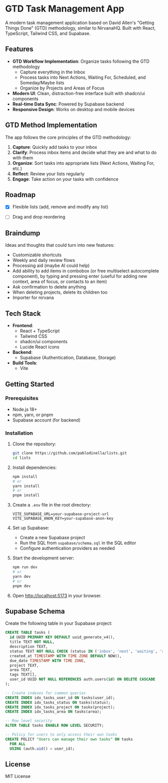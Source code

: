 # GTD Task Management App

A modern task management application based on David Allen's "Getting Things Done" (GTD) methodology, similar to NirvanaHQ. Built with React, TypeScript, Tailwind CSS, and Supabase.

## Features

- **GTD Workflow Implementation**: Organize tasks following the GTD methodology
  - Capture everything in the Inbox
  - Process tasks into Next Actions, Waiting For, Scheduled, and Someday/Maybe lists
  - Organize by Projects and Areas of Focus
- **Modern UI**: Clean, distraction-free interface built with shadcn/ui components
- **Real-time Data Sync**: Powered by Supabase backend
- **Responsive Design**: Works on desktop and mobile devices

## GTD Method Implementation

The app follows the core principles of the GTD methodology:

1. **Capture**: Quickly add tasks to your inbox
2. **Clarify**: Process inbox items and decide what they are and what to do with them
3. **Organize**: Sort tasks into appropriate lists (Next Actions, Waiting For, etc.)
4. **Reflect**: Review your lists regularly
5. **Engage**: Take action on your tasks with confidence

## Roadmap

- [x] Flexible lists (add, remove and modify any list)
- [ ] Drag and drop reordering


## Braindump

Ideas and thoughts that could turn into new features:

- Customizable shortcuts
- Weekly and daily review flows
- Processing aid (maybe AI could help)
- Add ability to add items in combobox (or free multiselect autocomplete component), by typing and pressing enter (useful for adding new context, area of focus, or contacts to an item)
- Ask confirmation to delete anything
- When deleting projects, delete its children too
- Importer for nirvana

## Tech Stack

- **Frontend**:
  - React + TypeScript
  - Tailwind CSS
  - shadcn/ui components
  - Lucide React icons
- **Backend**:
  - Supabase (Authentication, Database, Storage)
- **Build Tools**:
  - Vite

## Getting Started

### Prerequisites

- Node.js 18+
- npm, yarn, or pnpm
- Supabase account (for backend)

### Installation

1. Clone the repository:
   ```bash
   git clone https://github.com/pablodinella/lists.git
   cd lists
   ```

2. Install dependencies:
   ```bash
   npm install
   # or
   yarn install
   # or
   pnpm install
   ```

3. Create a `.env` file in the root directory:
   ```
   VITE_SUPABASE_URL=your-supabase-project-url
   VITE_SUPABASE_ANON_KEY=your-supabase-anon-key
   ```

4. Set up Supabase:
   - Create a new Supabase project
   - Run the SQL from `supabase/schema.sql` in the SQL editor
   - Configure authentication providers as needed

5. Start the development server:
   ```bash
   npm run dev
   # or
   yarn dev
   # or
   pnpm dev
   ```

6. Open [http://localhost:5173](http://localhost:5173) in your browser.

## Supabase Schema

Create the following table in your Supabase project:

```sql
CREATE TABLE tasks (
  id UUID PRIMARY KEY DEFAULT uuid_generate_v4(),
  title TEXT NOT NULL,
  description TEXT,
  status TEXT NOT NULL CHECK (status IN ('inbox', 'next', 'waiting', 'scheduled', 'someday', 'completed', 'trashed')),
  created_at TIMESTAMP WITH TIME ZONE DEFAULT NOW(),
  due_date TIMESTAMP WITH TIME ZONE,
  project TEXT,
  area TEXT,
  tags TEXT[],
  user_id UUID NOT NULL REFERENCES auth.users(id) ON DELETE CASCADE
);

-- Create indexes for common queries
CREATE INDEX idx_tasks_user_id ON tasks(user_id);
CREATE INDEX idx_tasks_status ON tasks(status);
CREATE INDEX idx_tasks_project ON tasks(project);
CREATE INDEX idx_tasks_area ON tasks(area);

-- Row level security
ALTER TABLE tasks ENABLE ROW LEVEL SECURITY;

-- Policy for users to only access their own tasks
CREATE POLICY "Users can manage their own tasks" ON tasks
  FOR ALL
  USING (auth.uid() = user_id);
```

## License

MIT License

